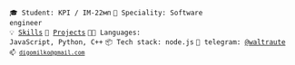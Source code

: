 <code>🎓 Student: KPI / IM-22мп</code>
<code>👷 Speciality: Software engineer</code><br>
<code>💡 [Skills](SKILLS.md)</code>
<code>🧻 [Projects](PROJECTS.md)</code>
<code>🧑‍💻 Languages: JavaScript, Python, C++</code>
<code>📦 Tech stack: node.js</code>
<code>💬 telegram: [@waltraute](https://telegram.me/waltraute)
<code>📫 [digomilko@gmail.com](mailto:digomilko@gmail.com)</code>
